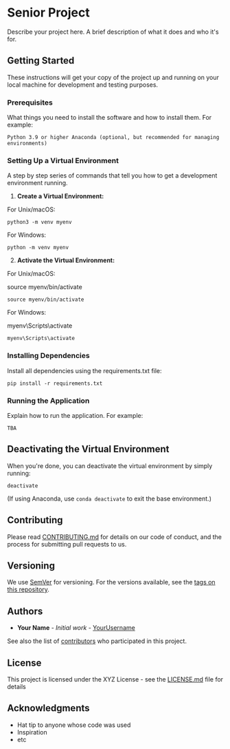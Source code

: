 # Senior Project

Describe your project here. A brief description of what it does and who it's for.

## Getting Started

These instructions will get your copy of the project up and running on your local machine for development and testing purposes.

### Prerequisites

What things you need to install the software and how to install them. For example:



```
Python 3.9 or higher Anaconda (optional, but recommended for managing environments)
```



### Setting Up a Virtual Environment

A step by step series of commands that tell you how to get a development environment running.

1. **Create a Virtual Environment:**

For Unix/macOS: 

```
python3 -m venv myenv
```

For Windows:

```
python -m venv myenv
```



2. **Activate the Virtual Environment:**

For Unix/macOS:

source myenv/bin/activate

```
source myenv/bin/activate
```

For Windows:

myenv\Scripts\activate

```
myenv\Scripts\activate
```



### Installing Dependencies

Install all dependencies using the requirements.txt file:

```
pip install -r requirements.txt
```



### Running the Application

Explain how to run the application. For example:

```
TBA
```

## Deactivating the Virtual Environment

When you're done, you can deactivate the virtual environment by simply running:

```
deactivate
```

(If using Anaconda, use `conda deactivate` to exit the base environment.)

## Contributing

Please read [CONTRIBUTING.md](LINK_TO_YOUR_CONTRIBUTING_GUIDELINES) for details on our code of conduct, and the process for submitting pull requests to us.

## Versioning

We use [SemVer](http://semver.org/) for versioning. For the versions available, see the [tags on this repository](LINK_TO_YOUR_VERSION_TAGS).

## Authors

* **Your Name** - *Initial work* - [YourUsername](LINK_TO_YOUR_GITHUB_PROFILE)

See also the list of [contributors](LINK_TO_YOUR_PROJECT_CONTRIBUTORS) who participated in this project.

## License

This project is licensed under the XYZ License - see the [LICENSE.md](LICENSE.md) file for details

## Acknowledgments

* Hat tip to anyone whose code was used
* Inspiration
* etc